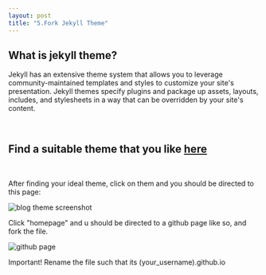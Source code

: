 ```yaml
---
layout: post
title: "5.Fork Jekyll Theme"
---
```


<h2>What is jekyll theme?</h2>
<p>Jekyll has an extensive theme system that allows you to leverage community-maintained templates and styles to customize your site's presentation. 
Jekyll themes specify plugins and package up assets, layouts, includes, and stylesheets in a way that can be overridden by your site's content.
</p>
<br />
<h2>Find a suitable theme that you like <a href= "http://jekyllthemes.org/">here</a></h2>
<br />
<p>After finding your ideal theme, click on them and you should be directed to this page:</p>

<img src="https://dfslimjr.github.io/images/caymen-page.png" alt="blog theme screenshot">
  
<!-- ![caymen site](https://dfslimjr.github.io/images/caymen-page.png) -->

<p>Click "homepage" and u should be directed to a github page like so, and fork the file.</p>

<img src= "https://dfslimjr.github.io/images/github-page.png" alt="github page">
  
<p>Important! Rename the file such that its (your_username).github.io</p>
    
 



